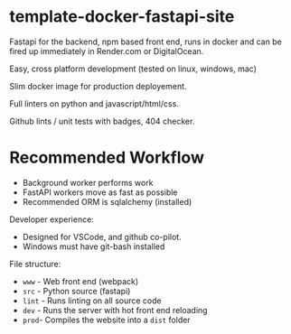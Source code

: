# template-docker-fastapi-site

Fastapi for the backend, npm based front end, runs in docker and can be fired up immediately in Render.com or DigitalOcean.

Easy, cross platform development (tested on linux, windows, mac)

Slim docker image for production deployement.

Full linters on python and javascript/html/css.

Github lints / unit tests with badges, 404 checker.

# Recommended Workflow

  * Background worker performs work
  * FastAPI workers move as fast as possible
  * Recommended ORM is sqlalchemy (installed)


Developer experience:
  * Designed for VSCode, and github co-pilot.
  * Windows must have git-bash installed

File structure:

  * `www` - Web front end (webpack)
  * `src` - Python source (fastapi)
  * `lint` - Runs linting on all source code
  * `dev` - Runs the server with hot front end reloading
  * `prod`- Compiles the website into a `dist` folder
